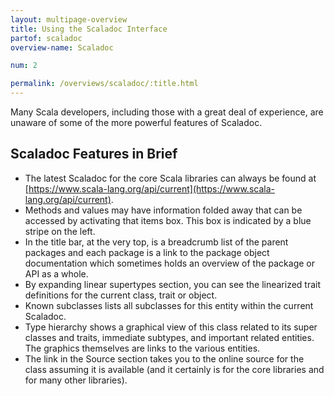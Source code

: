 ```yaml
---
layout: multipage-overview
title: Using the Scaladoc Interface
partof: scaladoc
overview-name: Scaladoc

num: 2

permalink: /overviews/scaladoc/:title.html
---
```


Many Scala developers, including those with a great deal of experience, are
unaware of some of the more powerful features of Scaladoc.

## Scaladoc Features in Brief

- The latest Scaladoc for the core Scala libraries can always be found at
  [https://www.scala-lang.org/api/current](https://www.scala-lang.org/api/current).
- Methods and values may have information folded away that can be accessed by
  activating that items box. This box is indicated by a blue stripe on the left.
- In the title bar, at the very top, is a breadcrumb list of the parent packages
  and each package is a link to the package object documentation which sometimes
  holds an overview of the package or API as a whole.
- By expanding linear supertypes section, you can see the linearized trait
  definitions for the current class, trait or object.
- Known subclasses lists all subclasses for this entity within the current
  Scaladoc.
- Type hierarchy shows a graphical view of this class related to its super
  classes and traits, immediate subtypes, and important related entities. The
  graphics themselves are links to the various entities.
- The link in the Source section takes you to the online source for the class
  assuming it is available (and it certainly is for the core libraries and for
  many other libraries).
